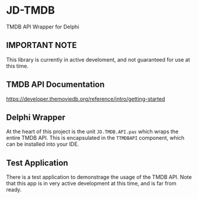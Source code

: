 # JD-TMDB
 TMDB API Wrapper for Delphi

## IMPORTANT NOTE

This library is currently in active develoment, and not guaranteed for use at this time. 

## TMDB API Documentation

https://developer.themoviedb.org/reference/intro/getting-started

## Delphi Wrapper

At the heart of this project is the unit `JD.TMDB.API.pas` which wraps the entire TMDB API. This is encapsulated in the `TTMDBAPI` component, which can be installed into your IDE.

## Test Application

There is a test application to demonstrage the usage of the TMDB API. Note that this app is in very active development at this time, and is far from ready. 
